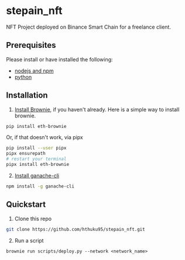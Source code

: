 # stepain_nft
NFT Project deployed on Binance Smart Chain for a freelance client.

## Prerequisites

Please install or have installed the following:

- [nodejs and npm](https://nodejs.org/en/download/)
- [python](https://www.python.org/downloads/)
## Installation

1. [Install Brownie](https://eth-brownie.readthedocs.io/en/stable/install.html), if you haven't already. Here is a simple way to install brownie.

```bash
pip install eth-brownie
```
Or, if that doesn't work, via pipx
```bash
pip install --user pipx
pipx ensurepath
# restart your terminal
pipx install eth-brownie
```

2. [Install ganache-cli](https://www.npmjs.com/package/ganache-cli)

```bash
npm install -g ganache-cli
```

## Quickstart


1. Clone this repo

```bash
git clone https://github.com/hthuku95/stepain_nft.git
```

2. Run a script

```
brownie run scripts/deploy.py --network <network_name>
```
